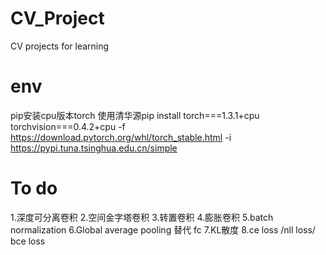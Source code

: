 # CV_Project
CV projects for learning

# env
pip安装cpu版本torch 使用清华源pip install torch===1.3.1+cpu torchvision===0.4.2+cpu -f https://download.pytorch.org/whl/torch_stable.html -i https://pypi.tuna.tsinghua.edu.cn/simple

# To do
1.深度可分离卷积
2.空间金字塔卷积
3.转置卷积
4.膨胀卷积
5.batch normalization
6.Global average pooling 替代 fc
7.KL散度
8.ce loss /nll loss/ bce loss
